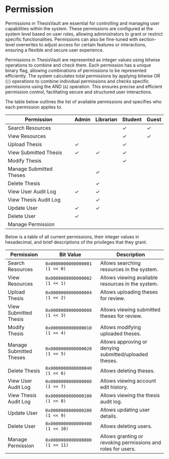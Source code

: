 # Permission

Permissions in ThesisVault are essential for controlling and managing user capabilities 
within the system. These permissions are configured at the system level based on user 
roles, allowing administrators to grant or restrict specific functionalities. Permissions can also be 
fine-tuned with section-level overwrites to adjust access for certain features or interactions, ensuring a flexible and 
secure user experience.

Permissions in ThesisVault are represented as integer values using bitwise operations to combine and check them. 
Each permission has a unique binary flag, allowing combinations of permissions to be represented efficiently. 
The system calculates total permissions by applying bitwise OR (`|`) operations to combine individual permissions and 
checks specific permissions using the AND (`&`) operation. This ensures precise and efficient permission control, 
facilitating secure and structured user interactions.


The table below outlines the list of available permissions and specifies who each permission applies to.

| Permission              | Admin | Librarian | Student | Guest |
|-------------------------|-------|-----------|---------|-------|
| Search Resources        |       |           | ✓       | ✓     |
| View Resources          |       |           | ✓       | ✓     |
| Upload Thesis           | ✓     |           | ✓       |       |
| View Submitted Thesis   | ✓     | ✓         | ✓       |       |
| Modify Thesis           |       |           | ✓       |       |
| Manage Submitted Theses |       | ✓         |         |       |
| Delete Thesis           |       | ✓         |         |       |
| View User Audit Log     | ✓     | ✓         |         |       |
| View Thesis Audit Log   |       | ✓         |         |       |
| Update User             | ✓     | ✓         |         |       |
| Delete User             | ✓     |           |         |       |
| Manage Permission       |       |           |         |       |


Below is a table of all current permissions, their integer values in hexadecimal, and brief descriptions of 
the privileges that they grant.

| Permission              | Bit Value                        | Description                                                  |
|-------------------------|----------------------------------|--------------------------------------------------------------|
| Search Resources        | `0x0000000000000001` `(1 << 0)`  | Allows searching resources in the system.                    |
| View Resources          | `0x0000000000000002` `(1 << 1)`  | Allows viewing available resources in the system.            |
| Upload Thesis           | `0x0000000000000004` `(1 << 2)`  | Allows uploading theses for review.                          |
| View Submitted Thesis   | `0x0000000000000008` `(1 << 3)`  | Allows viewing submitted theses for review.                  |
| Modify Thesis           | `0x0000000000000010` `(1 << 4)`  | Allows modifying uploaded theses.                            |
| Manage Submitted Theses | `0x0000000000000020` `(1 << 5)`  | Allows approving or denying submitted/uploaded theses.       |
| Delete Thesis           | `0x0000000000000040` `(1 << 6)`  | Allows deleting theses.                                      |
| View User Audit Log     | `0x0000000000000080` `(1 << 7)`  | Allows viewing account edit history.                         |
| View Thesis Audit Log   | `0x0000000000000100` `(1 << 8)`  | Allows viewing the thesis audit log.                         |
| Update User             | `0x0000000000000200` `(1 << 9)`  | Allows updating user details.                                |
| Delete User             | `0x0000000000000400` `(1 << 10)` | Allows deleting users.                                       |
| Manage Permission       | `0x0000000000000800` `(1 << 11)` | Allows granting or revoking permissions and roles for users. |
